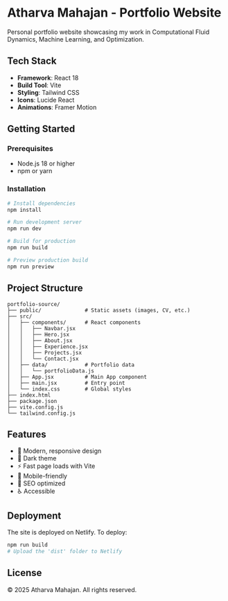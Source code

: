 # Atharva Mahajan - Portfolio Website

Personal portfolio website showcasing my work in Computational Fluid Dynamics, Machine Learning, and Optimization.

## Tech Stack

- **Framework**: React 18
- **Build Tool**: Vite
- **Styling**: Tailwind CSS
- **Icons**: Lucide React
- **Animations**: Framer Motion

## Getting Started

### Prerequisites

- Node.js 18 or higher
- npm or yarn

### Installation

```bash
# Install dependencies
npm install

# Run development server
npm run dev

# Build for production
npm run build

# Preview production build
npm run preview
```

## Project Structure

```
portfolio-source/
├── public/              # Static assets (images, CV, etc.)
├── src/
│   ├── components/      # React components
│   │   ├── Navbar.jsx
│   │   ├── Hero.jsx
│   │   ├── About.jsx
│   │   ├── Experience.jsx
│   │   ├── Projects.jsx
│   │   └── Contact.jsx
│   ├── data/            # Portfolio data
│   │   └── portfolioData.js
│   ├── App.jsx          # Main App component
│   ├── main.jsx         # Entry point
│   └── index.css        # Global styles
├── index.html
├── package.json
├── vite.config.js
└── tailwind.config.js
```

## Features

- 🎨 Modern, responsive design
- 🌙 Dark theme
- ⚡ Fast page loads with Vite
- 📱 Mobile-friendly
- 🎯 SEO optimized
- ♿ Accessible

## Deployment

The site is deployed on Netlify. To deploy:

```bash
npm run build
# Upload the 'dist' folder to Netlify
```

## License

© 2025 Atharva Mahajan. All rights reserved.
